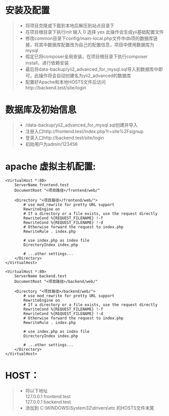 # 安装及配置
> * 将项目克隆或下载到本地后解压到站点目录下
> * 在项目根目录下执行init 输入 0 选择 yes 此操作会生成yii基础配置文件
> * 修改common目录下config/main-local.php文件中db项的数据库链接，将其中数据库配置改为自己的配置信息，项目中使用数据库为mysql
> * 假定已将composer全局安装，在项目根目录下执行composer install，进行依赖安装
> * 最后将data-backup/yii2_advanced_for_mysql.sql导入到数据库中即可，此操作将会自动创建名为yii2_advanced的数据库
> * 配置好Apache和本地HOSTS文件后访问http://backend.test/site/login

# 数据库及初始信息
> * /data-backup/yii2_advanced_for_mysql.sql创建并导入
> * 注册入口http://frontend.test/index.php?r=site%2Fsignup
> * 登录入口http://backend.test/site/login
> * 初始用户为admin/123456

# apache 虚拟主机配置:
```apacheconfig
<VirtualHost *:80>
    ServerName frontend.test
    DocumentRoot "<项目路径>/frontend/web/"
    
    <Directory "<项目路径>/frontend/web/">
        # use mod_rewrite for pretty URL support
        RewriteEngine on
        # If a directory or a file exists, use the request directly
        RewriteCond %{REQUEST_FILENAME} !-f
        RewriteCond %{REQUEST_FILENAME} !-d
        # Otherwise forward the request to index.php
        RewriteRule . index.php

        # use index.php as index file
        DirectoryIndex index.php

        # ...other settings...
    </Directory>
</VirtualHost>

<VirtualHost *:80>
    ServerName backend.test
    DocumentRoot "<项目路径>/backend/web/"
    
    <Directory "<项目路径>/backend/web/">
        # use mod_rewrite for pretty URL support
        RewriteEngine on
        # If a directory or a file exists, use the request directly
        RewriteCond %{REQUEST_FILENAME} !-f
        RewriteCond %{REQUEST_FILENAME} !-d
        # Otherwise forward the request to index.php
        RewriteRule . index.php

        # use index.php as index file
        DirectoryIndex index.php

        # ...other settings...
    </Directory>
</VirtualHost>
```

# HOST：
> * 将以下地址 <br />
    127.0.0.1   frontend.test  
    127.0.0.1   backend.test  
> * 添加到 C:\WINDOWS\System32\drivers\etc 的HOSTS文件末尾